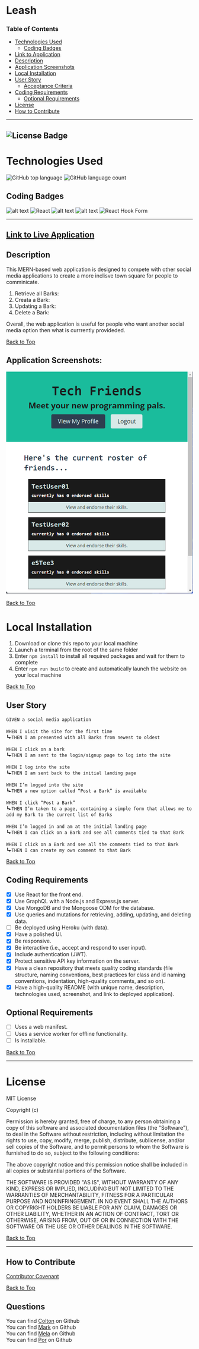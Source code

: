 # Leash

### Table of Contents

- [Technologies Used](#technologies-used)
  - [Coding Badges](#coding-badges)
- [Link to Application](#link-to-application)
- [Description](#description)
- [Application Screenshots](#application-screenshots)
- [Local Installation](#installation)
- [User Story](#user-story)
  - [Acceptance Criteria](#acceptance-criteria)
- [Coding Requirements](#coding-requirements)
  - [Optional Requirements](#optional-requirements)
- [License](#license)
- [How to Contribute](#how-to-contribute)

---

## ![License Badge](https://shields.io/badge/license-MIT-yellow)

# Technologies Used

![GitHub top language](https://img.shields.io/github/languages/top/eSTee3/react-portfolio?color=green&logo=github&logoColor=green)
![GitHub language count](https://img.shields.io/github/languages/count/eSTee3/react-portfolio?color=green&logo=github&logoColor=green)

## Coding Badges

![alt text](https://img.shields.io/badge/Express.js-000000?style=for-the-badge&logo=express&logoColor=white)
![React](https://img.shields.io/badge/react-%2320232a.svg?style=for-the-badge&logo=react&logoColor=%2361DAFB)
![alt text](https://img.shields.io/badge/Node.js-339933?style=for-the-badge&logo=nodedotjs&logoColor=white)
![alt text](https://img.shields.io/badge/JavaScript-323330?style=for-the-badge&logo=javascript&logoColor=F7DF1E)
![React Hook Form](https://img.shields.io/badge/React%20Hook%20Form-%23EC5990.svg?style=for-the-badge&logo=reacthookform&logoColor=white)

---

## [Link to Live Application](https://)

## Description

This MERN-based web application is designed to compete with other social media applications to create a more inclisve town square for people to comminicate.

1. Retrieve all Barks:
2. Creata a Bark:
3. Updating a Bark:
4. Delete a Bark:

Overall, the web application is useful for people who want another social media option then what is currrently provideded.

[Back to Top](#table-of-contents)

## Application Screenshots:

![screenshot of working app](./public/Initial%20Site%20Image.png)

[Back to Top](#table-of-contents)

# Local Installation

1. Download or clone this repo to your local machine
2. Launch a terminal from the root of the same folder
3. Enter `npm install` to install all required packages and wait for them to complete
4. Enter `npm run build` to create and automatically launch the website on your local machine

[Back to Top](#table-of-contents)

## User Story

```
GIVEN a social media application

WHEN I visit the site for the first time
┗►THEN I am presented with all Barks from newest to oldest

WHEN I click on a bark
┗►THEN I am sent to the login/signup page to log into the site

WHEN I log into the site
┗►THEN I am sent back to the initial landing page

WHEN I’m logged into the site
┗►THEN a new option called “Post a Bark” is available

WHEN I click “Post a Bark”
┗►THEN I’m taken to a page, containing a simple form that allows me to add my Bark to the current list of Barks

WHEN I’m logged in and am at the initial landing page
┗►THEN I can click on a Bark and see all comments tied to that Bark

WHEN I click on a Bark and see all the comments tied to that Bark
┗►THEN I can create my own comment to that Bark
```

[Back to Top](#table-of-contents)

## Coding Requirements

- [x] Use React for the front end.
- [x] Use GraphQL with a Node.js and Express.js server.
- [x] Use MongoDB and the Mongoose ODM for the database.
- [x] Use queries and mutations for retrieving, adding, updating, and deleting data.
- [ ] Be deployed using Heroku (with data).
- [x] Have a polished UI.
- [x] Be responsive.
- [x] Be interactive (i.e., accept and respond to user input).
- [x] Include authentication (JWT).
- [x] Protect sensitive API key information on the server.
- [x] Have a clean repository that meets quality coding standards (file structure, naming conventions, best practices for class and id naming conventions, indentation, high-quality comments, and so on).
- [x] Have a high-quality README (with unique name, description, technologies used, screenshot, and link to deployed application).

## Optional Requirements

- [ ] Uses a web manifest.
- [ ] Uses a service worker for offline functionality.
- [ ] Is installable.

[Back to Top](#table-of-contents)

---

# License

MIT License

Copyright (c)

Permission is hereby granted, free of charge, to any person obtaining a copy
of this software and associated documentation files (the "Software"), to deal
in the Software without restriction, including without limitation the rights
to use, copy, modify, merge, publish, distribute, sublicense, and/or sell
copies of the Software, and to permit persons to whom the Software is
furnished to do so, subject to the following conditions:

The above copyright notice and this permission notice shall be included in all
copies or substantial portions of the Software.

THE SOFTWARE IS PROVIDED "AS IS", WITHOUT WARRANTY OF ANY KIND, EXPRESS OR
IMPLIED, INCLUDING BUT NOT LIMITED TO THE WARRANTIES OF MERCHANTABILITY,
FITNESS FOR A PARTICULAR PURPOSE AND NONINFRINGEMENT. IN NO EVENT SHALL THE
AUTHORS OR COPYRIGHT HOLDERS BE LIABLE FOR ANY CLAIM, DAMAGES OR OTHER
LIABILITY, WHETHER IN AN ACTION OF CONTRACT, TORT OR OTHERWISE, ARISING FROM,
OUT OF OR IN CONNECTION WITH THE SOFTWARE OR THE USE OR OTHER DEALINGS IN THE
SOFTWARE.

[Back to Top](#table-of-contents)

---

## How to Contribute

[Contributor Covenant](https://www.contributor-covenant.org/)

[Back to Top](#table-of-contents)

## Questions

You can find [Colton](https://github.com/ColtonWilson) on Github
<br>
You can find [Mark]() on Github
<br>
You can find [Mela]() on Github
<br>
You can find [Por]() on Github
